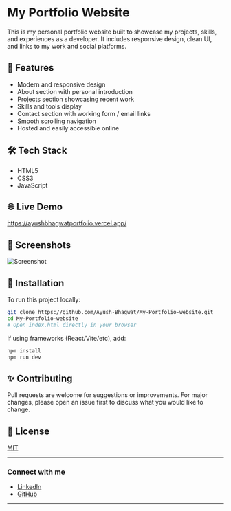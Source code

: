 
# My Portfolio Website

This is my personal portfolio website built to showcase my projects, skills, and experiences as a developer. It includes responsive design, clean UI, and links to my work and social platforms.

## 🚀 Features

- Modern and responsive design
- About section with personal introduction
- Projects section showcasing recent work
- Skills and tools display
- Contact section with working form / email links
- Smooth scrolling navigation
- Hosted and easily accessible online

## 🛠️ Tech Stack

- HTML5
- CSS3
- JavaScript


## 🌐 Live Demo

https://ayushbhagwatportfolio.vercel.app/

## 📸 Screenshots

![Screenshot](path/to/screenshot.png)

## 🔧 Installation

To run this project locally:

```bash
git clone https://github.com/Ayush-Bhagwat/My-Portfolio-website.git
cd My-Portfolio-website
# Open index.html directly in your browser
````

If using frameworks (React/Vite/etc), add:

```bash
npm install
npm run dev
```

## ✨ Contributing

Pull requests are welcome for suggestions or improvements. For major changes, please open an issue first to discuss what you would like to change.

## 📄 License

[MIT](LICENSE)

---

### Connect with me

* [LinkedIn](your-linkedin-link)
* [GitHub](https://github.com/Ayush-Bhagwat)

---

